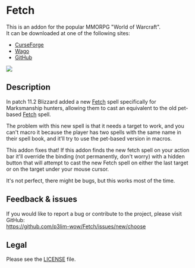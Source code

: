 # Fetch

This is an addon for the popular MMORPG "World of Warcraft".  
It can be downloaded at one of the following sites:

- [CurseForge](https://www.curseforge.com/wow/addons/fetch)
- [Wago](https://addons.wago.io/addons/interactivewormholes)
- [GitHub](https://github.com/p3lim-wow/Fetch/releases)

[![](https://shields.io/badge/paypal-support_development-red?logo=paypal&style=for-the-badge)](https://www.paypal.me/p3lim)

## Description

In patch 11.2 Blizzard added a new [Fetch](https://www.wowhead.com/spell=1232995/fetch) spell specifically for Marksmanship hunters, allowing them to cast an equivalent to the old pet-based [Fetch](https://www.wowhead.com/spell=125050/fetch) spell.

The problem with this new spell is that it needs a target to work, and you can't macro it because the player has two spells with the same name in their spell book, and it'll try to use the pet-based version in macros.

This addon fixes that! If this addon finds the new fetch spell on your action bar it'll override the binding (not permanently, don't worry) with a hidden button that will attempt to cast the new Fetch spell on either the last target or on the target under your mouse cursor.

It's not perfect, there might be bugs, but this works most of the time.

## Feedback & issues

If you would like to report a bug or contribute to the project, please visit GitHub:  
<https://github.com/p3lim-wow/Fetch/issues/new/choose>

## Legal

Please see the [LICENSE](https://github.com/p3lim-wow/Fetch/blob/master/LICENSE.txt) file.
